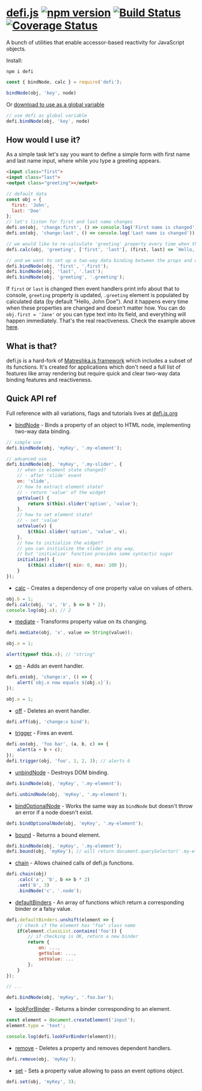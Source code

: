 # [defi.js](http://defi.js.org) [![npm version](https://badge.fury.io/js/defi.svg)](https://badge.fury.io/js/defi) [![Build Status](https://travis-ci.org/finom/defi.svg)](https://travis-ci.org/finom/defi) [![Coverage Status](https://coveralls.io/repos/github/finom/defi/badge.svg?branch=master)](https://coveralls.io/github/finom/defi?branch=master)

A bunch of utilities that enable accessor-based reactivity for JavaScript objects.

Install:
```
npm i defi
```
```js
const { bindNode, calc } = require('defi');

bindNode(obj, 'key', node)
```

Or [download to use as a global variable](https://github.com/finom/defi/tree/gh-pages)

```js
// use defi as global variable
defi.bindNode(obj, 'key', node)
```


## How would I use it?

As a simple task let's say you want to define a simple form with first name and last name input, where while you type a greeting appears.

```html
<input class="first">
<input class="last">
<output class="greeting"></output>
```

```js
// default data
const obj = {
  first: 'John',
  last: 'Doe'
};
// let's listen for first and last name changes
defi.on(obj, 'change:first', () => console.log('First name is changed'));
defi.on(obj, 'change:last', () => console.log('Last name is changed'));

// we would like to re-calculate 'greeting' property every time when the name is changed
defi.calc(obj, 'greeting', ['first', 'last'], (first, last) => `Hello, ${first} ${last}`);

// and we want to set up a two-way data binding between the props and corresponding DOM nodes
defi.bindNode(obj, 'first', '.first');
defi.bindNode(obj, 'last', '.last');
defi.bindNode(obj, 'greeting', '.greeting');
```

If `first` or `last` is changed then event handlers print info about that to console, `greeting` property is updated, `.greeting` element is populated by calculated data (by default "Hello, John Doe"). And it happens every time when these properties are changed and doesn't matter how. You can do `obj.first = 'Jane'` or you can type text into its field, and everything will happen immediately. That's the real reactiveness. Check the example above [here](http://jsbin.com/qolulirela/1/).


## What is that?

defi.js is a hard-fork of [Matreshka.js framework](https://github.com/matreshkajs/matreshka) which includes a subset of its functions. It's created for applications which don't need a full list of features like array rendering but require quick and clear two-way data binding features and reactiveness.


## Quick API ref

Full reference with all variations, flags and tutorials lives at [defi.js.org](http://defi.js.org)


- [bindNode](https://defi.js.org/#!defi.bindNode) - Binds a property of an object to HTML node, implementing two-way data binding.

```js
// simple use
defi.bindNode(obj, 'myKey', '.my-element');

// advanced use
defi.bindNode(obj, 'myKey', '.my-slider', {
    // when is element state changed?
    // - after 'slide' event
    on: 'slide',
    // how to extract element state?
    // - return 'value' of the widget
    getValue() {
        return $(this).slider('option', 'value');
    },
    // how to set element state?
    // - set 'value'
    setValue(v) {
        $(this).slider('option', 'value', v);
    },
    // how to initialize the widget?
    // you can initialize the slider in any way,
    // but 'initialize' function provides some syntactic sugar
    initialize() {
        $(this).slider({ min: 0, max: 100 });
    }
});
```

- [calc](https://defi.js.org/#!defi.calc) - Creates a dependency of one property value on values of others.

```js
obj.b = 1;
defi.calc(obj, 'a', 'b', b => b * 2);
console.log(obj.a); // 2
```

- [mediate](https://defi.js.org/#!defi.mediate) - Transforms property value on its changing.

```js
defi.mediate(obj, 'x', value => String(value));

obj.x = 1;

alert(typeof this.x); // "string"
```


- [on](https://defi.js.org/#!defi.on) - Adds an event handler.

```js
defi.on(obj, 'change:x', () => {
	alert(`obj.x now equals ${obj.x}`);
});

obj.x = 1;
```

- [off](https://defi.js.org/#!defi.off) - Deletes an event handler.

```js
defi.off(obj, 'change:x bind');
```

- [trigger](https://defi.js.org/#!defi.trigger) - Fires an event.

```js
defi.on(obj, 'foo bar', (a, b, c) => {
	alert(a + b + c);
});
defi.trigger(obj, 'foo', 1, 2, 3); // alerts 6
```

- [unbindNode](https://defi.js.org/#!defi.unbindNode) - Destroys DOM binding.

```js
defi.bindNode(obj, 'myKey', '.my-element');

defi.unbindNode(obj, 'myKey', '.my-element');
```


- [bindOptionalNode](https://defi.js.org/#!defi.bindOptionalNode) - Works the same way as `bindNode` but doesn't throw an error if a node doesn't exist.

```js
defi.bindOptionalNode(obj, 'myKey', '.my-element');
```


- [bound](https://defi.js.org/#!defi.bound) - Returns a bound element.

```js
defi.bindNode(obj, 'myKey', '.my-element');
defi.bound(obj, 'myKey'); // will return document.querySelector('.my-element')
```

- [chain](https://defi.js.org/#!defi.chain) - Allows chained calls of defi.js functions.

```js
defi.chain(obj)
    .calc('a', 'b', b => b * 2)
    .set('b', 3)
    .bindNode('c', '.node');
```

- [defaultBinders](https://defi.js.org/#!defi.defaultBinders) - An array of functions which return a corresponding binder or a falsy value.

```js
defi.defaultBinders.unshift(element => {
	// check if the element has "foo" class name
	if(element.classList.contains('foo')) {
		// if checking is OK, return a new binder
		return {
			on: ...,
			getValue: ...,
			setValue: ...
		};
	}
});

// ...

defi.bindNode(obj, 'myKey', '.foo.bar');

```

- [lookForBinder](https://defi.js.org/#!defi.lookForBinder) - Returns a binder corresponding to an element.

```js
const element = document.createElement('input');
element.type = 'text';

console.log(defi.lookForBinder(element));
```

- [remove](https://defi.js.org/#!defi.remove) - Deletes a property and removes dependent handlers.

```js
defi.remove(obj, 'myKey');
```

- [set](https://defi.js.org/#!defi.set) - Sets a property value allowing to pass an event options object.

```js
defi.set(obj, 'myKey', 3);
```
